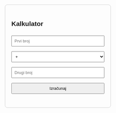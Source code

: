 <html lang="hr">
<head>
  <meta charset="UTF-8">
  <title>Kalkulator</title>
  <style>
    body { font-family: Arial, sans-serif; margin: 40px; }
    .calc { max-width: 300px; margin: auto; padding: 20px; border: 1px solid #ccc; border-radius: 8px; }
    input, select, button { margin: 8px 0; width: 100%; padding: 8px; box-sizing: border-box; }
    .result { font-size: 1.2em; margin-top: 16px; }
  </style>
</head>
<body>
  <div class="calc">
    <h2>Kalkulator</h2>
    <input type="number" id="num1" placeholder="Prvi broj">
    <select id="op">
      <option value="plus">+</option>
      <option value="minus">-</option>
      <option value="puta">&times;</option>
      <option value="podijeljeno">÷</option>
    </select>
    <input type="number" id="num2" placeholder="Drugi broj">
    <button onclick="izracunaj()">Izračunaj</button>
    <div class="result" id="rezultat"></div>
  </div>
  <script>
    function izracunaj() {
      const a = parseFloat(document.getElementById('num1').value);
      const b = parseFloat(document.getElementById('num2').value);
      const op = document.getElementById('op').value;
      let rez;
      if (isNaN(a) || isNaN(b)) {
        rez = "Unesi oba broja!";
      } else {
        switch(op) {
          case "plus": rez = a + b; break;
          case "minus": rez = a - b; break;
          case "puta": rez = a * b; break;
          case "podijeljeno": 
            if (b === 0) rez = "Dijeljenje s 0 nije dozvoljeno!";
            else rez = a / b;
            break;
        }
      }
      document.getElementById('rezultat').textContent = "Rezultat: " + rez;
    }
  </script>
</body>
</html>
